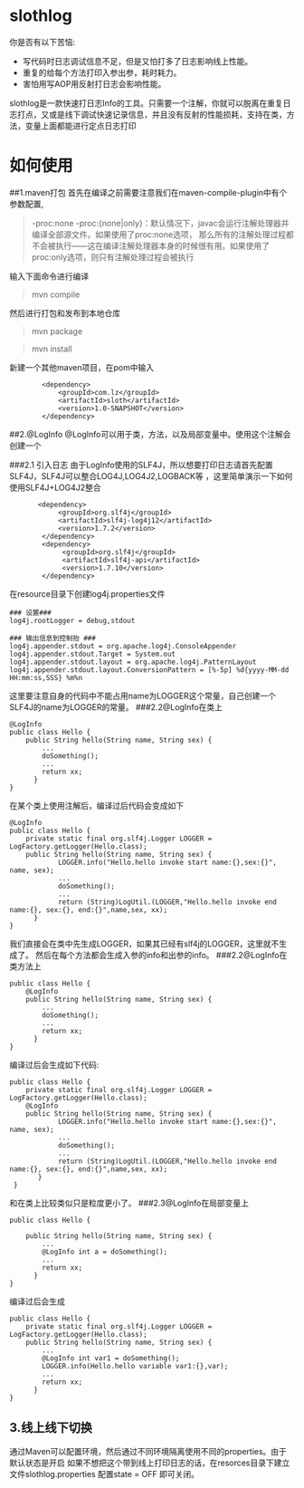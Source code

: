# slothlog
你是否有以下苦恼:
- 写代码时日志调试信息不足，但是又怕打多了日志影响线上性能。
- 重复的给每个方法打印入参出参，耗时耗力。
- 害怕用写AOP用反射打日志会影响性能。

slothlog是一款快速打日志Info的工具。只需要一个注解，你就可以脱离在重复日志打点，又或是线下调试快速记录信息，并且没有反射的性能损耗，支持在类，方法，变量上面都能进行定点日志打印

# 如何使用
##1.maven打包
首先在编译之前需要注意我们在maven-compile-plugin中有个参数配置,

><compilerArgument>-proc:none</compilerArgument>
>-proc:{none|only}：默认情况下，javac会运行注解处理器并编译全部源文件。如果使用了proc:none选项，
那么所有的注解处理过程都不会被执行——这在编译注解处理器本身的时候很有用。如果使用了proc:only选项，则只有注解处理过程会被执行

输入下面命令进行编译
> mvn compile

然后进行打包和发布到本地仓库
>mvn package

>mvn install

新建一个其他maven项目，在pom中输入
```
        <dependency>
            <groupId>com.lz</groupId>
            <artifactId>sloth</artifactId>
            <version>1.0-SNAPSHOT</version>
        </dependency>
```
##2.@LogInfo
@LogInfo可以用于类，方法，以及局部变量中。使用这个注解会创建一个

###2.1 引入日志
由于LogInfo使用的SLF4J，所以想要打印日志请首先配置SLF4J，SLF4J可以整合LOG4J,LOG4J2,LOGBACK等
，这里简单演示一下如何使用SLF4J+LOG4J2整合
 ```
        <dependency>
             <groupId>org.slf4j</groupId>
             <artifactId>slf4j-log4j12</artifactId>
             <version>1.7.2</version>
         </dependency>
         <dependency>
              <groupId>org.slf4j</groupId>
              <artifactId>slf4j-api</artifactId>
              <version>1.7.10</version>
         </dependency>
 ```
 在resource目录下创建log4j.properties文件
 ```
 ### 设置###
 log4j.rootLogger = debug,stdout
 
 ### 输出信息到控制抬 ###
 log4j.appender.stdout = org.apache.log4j.ConsoleAppender
 log4j.appender.stdout.Target = System.out
 log4j.appender.stdout.layout = org.apache.log4j.PatternLayout
 log4j.appender.stdout.layout.ConversionPattern = [%-5p] %d{yyyy-MM-dd HH:mm:ss,SSS} %m%n
 ```
 这里要注意自身的代码中不能占用name为LOGGER这个常量，自己创建一个SLF4J的name为LOGGER的常量。
 ###2.2@LogInfo在类上
 
```
@LogInfo
public class Hello {
    public String hello(String name, String sex) {
        ...
        doSomething();
        ...
        return xx;
      }
}
```
在某个类上使用注解后，编译过后代码会变成如下
```
@LogInfo
public class Hello {
    private static final org.slf4j.Logger LOGGER = LogFactory.getLogger(Hello.class);
    public String hello(String name, String sex) {
            LOGGER.info("Hello.hello invoke start name:{},sex:{}", name, sex);
            ...
            doSomething();
            ...
            return (String)LogUtil.(LOGGER,"Hello.hello invoke end name:{}, sex:{}, end:{}",name,sex, xx);
      }
}
```
我们直接会在类中先生成LOGGER，如果其已经有slf4j的LOGGER，这里就不生成了。
然后在每个方法都会生成入参的info和出参的info。
 ###2.2@LogInfo在类方法上
```
public class Hello {
    @LogInfo
    public String hello(String name, String sex) {
        ...
        doSomething();
        ...
        return xx;
      }
}
```
 编译过后会生成如下代码:  
```
public class Hello {
    private static final org.slf4j.Logger LOGGER = LogFactory.getLogger(Hello.class);
    @LogInfo
    public String hello(String name, String sex) {
            LOGGER.info("Hello.hello invoke start name:{},sex:{}", name, sex);
            ...
            doSomething();
            ...
            return (String)LogUtil.(LOGGER,"Hello.hello invoke end name:{}, sex:{}, end:{}",name,sex, xx);
       }
 }
```
和在类上比较类似只是粒度更小了。
###2.3@LogInfo在局部变量上
```
public class Hello {
    
    public String hello(String name, String sex) {
        ...
        @LogInfo int a = doSomething();
        ...
        return xx;
      }
}
```
编译过后会生成
```
public class Hello {
    private static final org.slf4j.Logger LOGGER = LogFactory.getLogger(Hello.class);
    public String hello(String name, String sex) {
        ...
        @LogInfo int var1 = doSomething();
        LOGGER.info(Hello.hello variable var1:{},var);
        ...
        return xx;
      }
}
```
## 3.线上线下切换
通过Maven可以配置环境，然后通过不同环境隔离使用不同的properties。由于默认状态是开启
如果不想把这个带到线上打印日志的话，在resorces目录下建立文件slothlog.properties
配置state = OFF 即可关闭。

